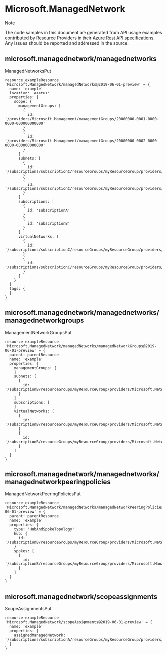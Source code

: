 # Microsoft.ManagedNetwork
  
> [!NOTE]
> The code samples in this document are generated from API usage examples contributed by Resource Providers in their [Azure Rest API specifications](https://github.com/Azure/azure-rest-api-specs). Any issues should be reported and addressed in the source.


## microsoft.managednetwork/managednetworks

ManagedNetworksPut
```bicep
resource exampleResource 'Microsoft.ManagedNetwork/managedNetworks@2019-06-01-preview' = {
  name: 'example'
  location: 'eastus'
  properties: {
    scope: {
      managementGroups: [
        {
          id: '/providers/Microsoft.Management/managementGroups/20000000-0001-0000-0000-000000000000'
        }
        {
          id: '/providers/Microsoft.Management/managementGroups/20000000-0002-0000-0000-000000000000'
        }
      ]
      subnets: [
        {
          id: '/subscriptions/subscriptionC/resourceGroups/myResourceGroup/providers/Microsoft.Network/virtualNetworks/VnetC/subnets/subnetA'
        }
        {
          id: '/subscriptions/subscriptionC/resourceGroups/myResourceGroup/providers/Microsoft.Network/virtualNetworks/VnetC/subnets/subnetB'
        }
      ]
      subscriptions: [
        {
          id: 'subscriptionA'
        }
        {
          id: 'subscriptionB'
        }
      ]
      virtualNetworks: [
        {
          id: '/subscriptions/subscriptionC/resourceGroups/myResourceGroup/providers/Microsoft.Network/virtualNetworks/VnetA'
        }
        {
          id: '/subscriptions/subscriptionC/resourceGroups/myResourceGroup/providers/Microsoft.Network/virtualNetworks/VnetB'
        }
      ]
    }
  }
  tags: {
  }
}
```

## microsoft.managednetwork/managednetworks/managednetworkgroups

ManagementNetworkGroupsPut
```bicep
resource exampleResource 'Microsoft.ManagedNetwork/managedNetworks/managedNetworkGroups@2019-06-01-preview' = {
  parent: parentResource 
  name: 'example'
  properties: {
    managementGroups: [
    ]
    subnets: [
      {
        id: '/subscriptionB/resourceGroups/myResourceGroup/providers/Microsoft.Network/virtualNetworks/VnetA/subnets/subnetA'
      }
    ]
    subscriptions: [
    ]
    virtualNetworks: [
      {
        id: '/subscriptionB/resourceGroups/myResourceGroup/providers/Microsoft.Network/virtualNetworks/VnetA'
      }
      {
        id: '/subscriptionB/resourceGroups/myResourceGroup/providers/Microsoft.Network/virtualNetworks/VnetB'
      }
    ]
  }
}
```

## microsoft.managednetwork/managednetworks/managednetworkpeeringpolicies

ManagedNetworkPeeringPoliciesPut
```bicep
resource exampleResource 'Microsoft.ManagedNetwork/managedNetworks/managedNetworkPeeringPolicies@2019-06-01-preview' = {
  parent: parentResource 
  name: 'example'
  properties: {
    type: 'HubAndSpokeTopology'
    hub: {
      id: '/subscriptionB/resourceGroups/myResourceGroup/providers/Microsoft.Network/virtualNetworks/myHubVnet'
    }
    spokes: [
      {
        id: '/subscriptionB/resourceGroups/myResourceGroup/providers/Microsoft.ManagedNetwork/managedNetworks/myManagedNetwork/managedNetworkGroups/myManagedNetworkGroup1'
      }
    ]
  }
}
```

## microsoft.managednetwork/scopeassignments

ScopeAssignmentsPut
```bicep
resource exampleResource 'Microsoft.ManagedNetwork/scopeAssignments@2019-06-01-preview' = {
  name: 'example'
  properties: {
    assignedManagedNetwork: '/subscriptions/subscriptionA/resourceGroups/myResourceGroup/providers/Microsoft.ManagedNetwork/managedNetworks/myManagedNetwork'
  }
}
```
